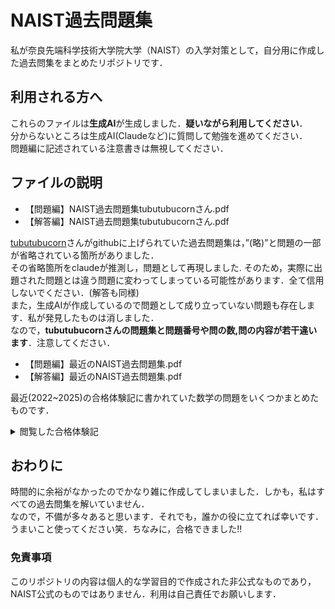 # NAIST過去問題集
私が奈良先端科学技術大学院大学（NAIST）の入学対策として，自分用に作成した過去問集をまとめたリポジトリです．<br>
## 利用される方へ
これらのファイルは**生成AI**が生成しました．**疑いながら利用してください**．<br>
分からないところは生成AI(Claudeなど)に質問して勉強を進めてください．<br>
問題編に記述されている注意書きは無視してください．<br>
## ファイルの説明
- 【問題編】NAIST過去問題集tubutubucornさん.pdf 
- 【解答編】NAIST過去問題集tubutubucornさん.pdf
  
[tubutubucorn](https://github.com/tubutubucorn/naist-exam)さんがgithubに上げられていた過去問題集は，”(略)”と問題の一部が省略されている箇所がありました．<br>
その省略箇所をclaudeが推測し，問題として再現しました. そのため，実際に出題された問題とは違う問題に変わってしまっている可能性があります．全て信用しないでください．(解答も同様)<br>
また，生成AIが作成しているので問題として成り立っていない問題も存在します．私が発見したものは消しました．<br>
なので，**tubutubucornさんの問題集と問題番号や問の数,問の内容が若干違います**．注意してください．<br>

- 【問題編】最近のNAIST過去問題集.pdf 
- 【解答編】最近のNAIST過去問題集.pdf

最近(2022~2025)の合格体験記に書かれていた数学の問題をいくつかまとめたものです．<br>

<details><summary>閲覧した合格体験記</summary>

- 解析

| 問題内容 | 年 | リンク |
|---------|----|----|
| 極座標方程式をxy座標に変換するという簡単な問題 | 2024 | [aliAs NAIST受験備忘録2024年第1回目](https://note.com/alias_co_jp/n/n3eca4f53daad#982dd3ee-2dac-4563-8f4d-521571d7cdd4) |
| 正方形の面積がある条件の時に直方体の体積を最大化する | 2024 | [kane NAIST合格体験記(2024年第1回情報科学領域,得点率87%)](https://note.com/000_kane/n/nbcbcfc7b2529) |
| ∫^{e^2}_e log x / x dx | 2023 | [卯の花 NAIST合格体験記(2023年第1回情報科学領域,得点率94%)](https://note.com/one_uno_hana/n/nd4ef1e59ffdd) |
| x/(x+1)の定積分 | 2023 | [f-tash NAIST情報科学区分 合格体験記](https://f-tash.hatenablog.com/entry/2024/03/13/192355) |
| n∈ℕ として、1/(n+1)<log(1+1/n)<1/nを面積に注目して証明せよ。 | 2022 | [kuge_masa NAIST受験記 (2023年度春入学第2回)](https://kuge-masa.hatenablog.com/entry/2023/05/03/140642) |
| 非常に簡単な微分計算をし、増減表を書いて最小値を求める問題 | 2022 | [toy70 2022第1回NAIST合格体験記](https://toy70.hatenablog.com/entry/2022/07/25/191108) |

- 線形代数

| 問題内容 | 年 | リンク |
|---------|----|----|
| 正定値行列 | 2025 | [engawast NAIST合格体験記](https://note.com/engawast/n/na6a74084f4ca) |
| 直線の式が与えられ、別のある点から垂線を下したときの交点座標の計算でした。 | 2024 | [aliAs NAIST受験備忘録2024年第1回目](https://note.com/alias_co_jp/n/n3eca4f53daad#982dd3ee-2dac-4563-8f4d-521571d7cdd4) |
| 2×2の行列を余因子展開する問題 | 2024 | [kane NAIST合格体験記(2024年第1回情報科学領域,得点率87%)](https://note.com/000_kane/n/nbcbcfc7b2529) |
| 1　 0　 2<br>0　-1　-2<br>2　-2　0<br>を対角化する行列Uを求めろ | 2023 | [卯の花 NAIST合格体験記(2023年第1回情報科学領域,得点率94%)](https://note.com/one_uno_hana/n/nd4ef1e59ffdd) |
| グラムシュミットの直交化 | 2023 | [f-tash NAIST情報科学区分 合格体験記](https://f-tash.hatenablog.com/entry/2024/03/13/192355) |
| T は線形写像。T:ℝ²→ℝ² で [1 1]ᵀ→[2 2]ᵀ [2 0]ᵀ→[0 0]ᵀのとき、以下の 4 つのベクトルについて T(***v***) はどう変換されるか。***v***=[2 1]ᵀ. ***v***=[a b]ᵀ(a,b∈ℝ)※本番は 4 つのベクトルが出題されました | 2022 | [kuge_masa NAIST受験記 (2023年度春入学第2回)](https://kuge-masa.hatenablog.com/entry/2023/05/03/140642) |
| 線形代数は変換が６つ出され、それぞれが線形変換であるかどうかを示す問題でした。 | 2022 | [toy70 2022第1回NAIST合格体験記](https://toy70.hatenablog.com/entry/2022/07/25/191108) |
| • 和積の公式の証明<br>• 固有値ベクトルを求める問題 | 2022 | [yattinda NAIST合格体験記](https://yattinda.hatenablog.com/entry/2022/12/18/192033) |

余談ですが，余裕があればこの方の合格体験記を一度目を通してみてもいいかもしれません．[naberinuさん](https://sizu.me/naberinu/posts/95otuecawbd4)

</details>

## おわりに
時間的に余裕がなかったのでかなり雑に作成してしまいました．しかも，私はすべての過去問集を解いていません．<br>
なので，不備が多々あると思います．それでも，誰かの役に立てれば幸いです．<br>
うまいこと使ってください笑．ちなみに，合格できました!!<br>
### 免責事項
このリポジトリの内容は個人的な学習目的で作成された非公式なものであり，NAIST公式のものではありません．利用は自己責任でお願いします．<br>
